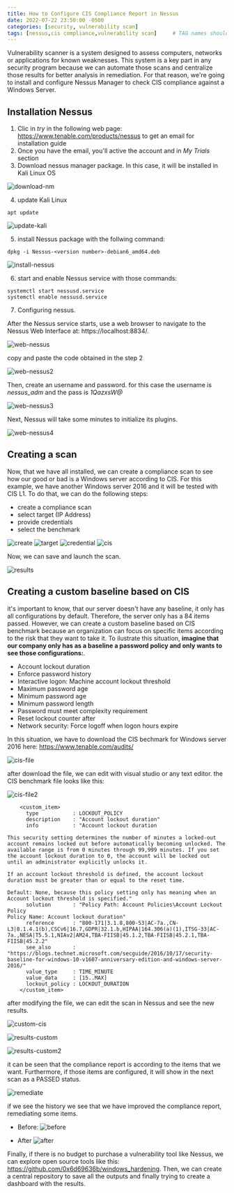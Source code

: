 ```yaml
---
title: How to Configure CIS Compliance Report in Nessus
date: 2022-07-22 23:50:00 -0500
categories: [security, vulnerability scan]
tags: [nessus,cis compliance,vulnerability scan]     # TAG names should always be lowercase
---
```


Vulnerability scanner is a system designed to assess computers, networks or applications for known weaknesses. This system is a key part in any security program because we can automate those scans and centralize those results for better analysis in remediation. For that reason, we're going to install and configure Nessus Manager to check CIS compliance against a Windows Server.

## Installation Nessus

1. Clic in *try* in the following web page: https://www.tenable.com/products/nessus to get an email for installation guide
2. Once you have the email, you'll active the account and in *My Trials* section
3. Download nessus manager package. In this case, it will be installed in Kali Linux OS

![download-nm](https://i.imgur.com/4rWTSDZ.png)

4. update Kali Linux

```
apt update
```

![update-kali](https://i.imgur.com/v3iskBb.png)

5. install Nessus package with the follwing command:

```
dpkg -i Nessus-<version number>-debian6_amd64.deb
```

![install-nessus](https://i.imgur.com/dlgFDZQ.png)

6. start and enable Nessus service with those commands:
```
systemctl start nessusd.service
systemctl enable nessusd.service
```

7. Configuring nessus.

After the Nessus service starts, use a web browser to navigate to the Nessus Web Interface at: https://localhost:8834/.

![web-nessus](https://i.imgur.com/xruyBSh.png)

copy and paste the code obtained in the step 2

![web-nessus2](https://i.imgur.com/mopGF2I.png)

Then, create an username and password. for this case the username is *nessus_adm* and the pass is *1QazxsW@*

![web-nessus3](https://i.imgur.com/FHPmoXS.png)

Next, Nessus will take some minutes to initialize its plugins.

![web-nessus4](https://i.imgur.com/9S2ICeC.png)

## Creating a scan

Now, that we have all installed, we can create a compliance scan to see how our good or bad is a Windows server according to CIS. For this example, we have another Windows server 2016 and it will be tested with CIS L1. To do that, we can do the following steps:

* create a compliance scan
* select target (IP Address) 
* provide credentials
* select the benchmark

![create](https://i.imgur.com/5fq00lD.png)
![target](https://i.imgur.com/CqKXRA2.png)
![credential](https://i.imgur.com/IScB8SL.png)
![cis](https://i.imgur.com/LZTML5T.png)

Now, we can save and launch the scan.

![results](https://i.imgur.com/1cY5hUx.png)

## Creating a custom baseline based on CIS

it's important to know, that our server doesn't have any baseline, it only has all configurations by default. Therefore, the server only has a 84 items passed.
However, we can create a custom baseline based on CIS benchmark because an organization can focus on specific items according to the risk that they want to take it. To ilustrate this situation, **imagine that our company only has as a baseline a password policy and only wants to see those configurations:**.

* Account lockout duration
* Enforce password history
* Interactive logon: Machine account lockout threshold
* Maximum password age
* Minimum password age
* Minimum password length
* Password must meet complexity requirement
* Reset lockout counter after
* Network security: Force logoff when logon hours expire

In this situation, we have to download the CIS bechmark for Windows server 2016 here: https://www.tenable.com/audits/

![cis-file](https://i.imgur.com/j8fGQHQ.png)

after download the file, we can edit with visual studio or any text editor. the CIS benchmark file looks like this:

![cis-file2](https://i.imgur.com/VYVja9f.png)

```
    <custom_item>
      type           : LOCKOUT_POLICY
      description    : "Account lockout duration"
      info           : "Account lockout duration

This security setting determines the number of minutes a locked-out account remains locked out before automatically becoming unlocked. The available range is from 0 minutes through 99,999 minutes. If you set the account lockout duration to 0, the account will be locked out until an administrator explicitly unlocks it.

If an account lockout threshold is defined, the account lockout duration must be greater than or equal to the reset time.

Default: None, because this policy setting only has meaning when an Account lockout threshold is specified."
      solution       : "Policy Path: Account Policies\Account Lockout Policy
Policy Name: Account lockout duration"
      reference      : "800-171|3.1.8,800-53|AC-7a.,CN-L3|8.1.4.1(b),CSCv6|16.7,GDPR|32.1.b,HIPAA|164.306(a)(1),ITSG-33|AC-7a.,NESA|T5.5.1,NIAv2|AM24,TBA-FIISB|45.1.2,TBA-FIISB|45.2.1,TBA-FIISB|45.2.2"
      see_also       : "https://blogs.technet.microsoft.com/secguide/2016/10/17/security-baseline-for-windows-10-v1607-anniversary-edition-and-windows-server-2016/"
      value_type     : TIME_MINUTE
      value_data     : [15..MAX]
      lockout_policy : LOCKOUT_DURATION
    </custom_item>
```
after modifying the file, we can edit the scan in Nessus and see the new results.

![custom-cis](https://i.imgur.com/8ewTaeA.png)

![results-custom](https://i.imgur.com/MfSXTAV.png)

![results-custom2](https://i.imgur.com/Fiz6Fot.png)

it can be seen that the compliance report is according to the items that we want. Furthermore, if those items are configured, it will show in the next scan as a PASSED status.

![remediate](https://i.imgur.com/3dOcZhh.png)

if we see the history we see that we have improved the compliance report, remediating some items.

* Before:
![before](https://i.imgur.com/s6ScRvj.png)

* After
![after](https://i.imgur.com/70DphYe.png)

Finally, if there is no budget to purchase a vulnerability tool like Nessus, we can explore open source tools like this: https://github.com/0x6d69636b/windows_hardening. Then, we can create a central repository to save all the outputs and finally trying to create a dashboard with the results.

